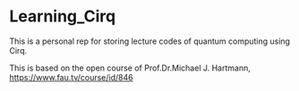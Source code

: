 # Learning_Cirq
This is a personal rep for storing lecture codes of quantum computing using Cirq.

This is based on the open course of Prof.Dr.Michael J. Hartmann, https://www.fau.tv/course/id/846
